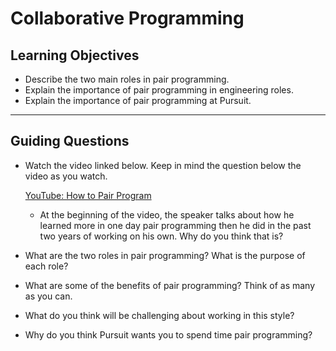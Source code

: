 # Collaborative Programming

## Learning Objectives

- Describe the two main roles in pair programming.
- Explain the importance of pair programming in engineering roles.
- Explain the importance of pair programming at Pursuit.

---

## Guiding Questions

- Watch the video linked below. Keep in mind the question below the video as you watch.

  [YouTube: How to Pair Program](https://www.youtube.com/watch?v=YhV4TaZaB84)

  - At the beginning of the video, the speaker talks about how he learned more in one day pair programming then he did in the past two years of working on his own. Why do you think that is?

- What are the two roles in pair programming? What is the purpose of each role?

- What are some of the benefits of pair programming? Think of as many as you can.

- What do you think will be challenging about working in this style?

- Why do you think Pursuit wants you to spend time pair programming?
